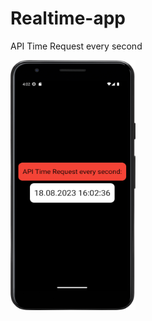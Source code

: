 # Realtime-app

API Time Request every second

<img src="Screenshot_20230818_180244.png"  width="200" height="400">